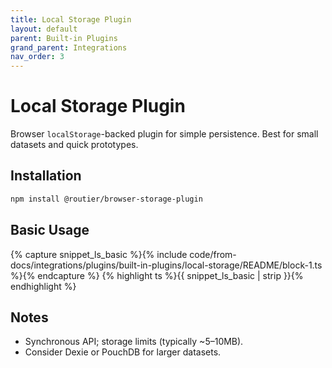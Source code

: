 ```yaml
---
title: Local Storage Plugin
layout: default
parent: Built-in Plugins
grand_parent: Integrations
nav_order: 3
---
```


# Local Storage Plugin

Browser `localStorage`-backed plugin for simple persistence. Best for small datasets and quick prototypes.

## Installation

```bash
npm install @routier/browser-storage-plugin
```

## Basic Usage

{% capture snippet_ls_basic %}{% include code/from-docs/integrations/plugins/built-in-plugins/local-storage/README/block-1.ts %}{% endcapture %}
{% highlight ts %}{{ snippet_ls_basic | strip }}{% endhighlight %}

## Notes

- Synchronous API; storage limits (typically ~5–10MB).
- Consider Dexie or PouchDB for larger datasets.
